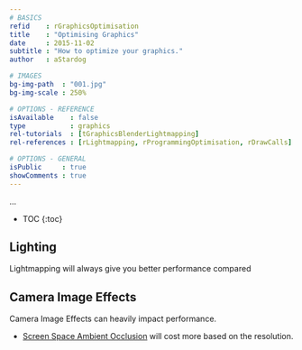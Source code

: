 ```yaml
---
# BASICS
refid    : rGraphicsOptimisation
title    : "Optimising Graphics"
date     : 2015-11-02
subtitle : "How to optimize your graphics."
author   : aStardog

# IMAGES
bg-img-path  : "001.jpg"
bg-img-scale : 250%

# OPTIONS - REFERENCE
isAvailable    : false
type           : graphics
rel-tutorials  : [tGraphicsBlenderLightmapping]
rel-references : [rLightmapping, rProgrammingOptimisation, rDrawCalls]

# OPTIONS - GENERAL
isPublic     : true
showComments : true
---
```

...

* TOC
{:toc}

## Lighting

Lightmapping will always give you better performance compared

## Camera Image Effects

Camera Image Effects can heavily impact performance.

* <a href="https://en.wikipedia.org/wiki/Screen_space_ambient_occlusion" class="external">Screen Space Ambient Occlusion</a> will cost more based on the resolution.